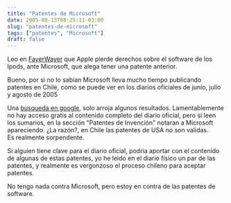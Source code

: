 ```yaml
---
title: "Patentes de Microsoft"
date: 2005-08-13T08:25:11-03:00
slug: "patentes-de-microsoft"
tags: ["patentes", "Microsoft"]
draft: false
---
```


Leo en [FayerWayer](http://replay.waybackmachine.org/20060211180549/http://www.fayerwayer.com/archivo/2005/08/microsoft_dueao.php)
que Apple pierde derechos sobre el software de los Ipods, ante
Microsoft, que alega tener una patente anterior.

Bueno, por si no lo sabian Microsoft lleva mucho tiempo publicando
patentes en Chile, como se puede ver en los diarios oficiales de junio,
julio y agosto de 2005

Una [busqueda en google](http://replay.waybackmachine.org/20060211180549/http://www.google.cl/search?hl=es&q=Microsoft++site%3Adiariodigital.cl&btnG=B%C3%BAsqueda&meta=lr%3Dlang_es),
solo arroja algunos resultados. Lamentablemente no hay acceso gratis al
contenido completo del diario oficial, pero si leen los sumarios, en la
sección "Patentes de Invención" notaran a Microsoft apareciendo. ¿La
razón?, en Chile las patentes de USA no son validas.\
Es realmente sorpendente.

Si alguien tiene clave para el diario oficial, podria aportar con el
contenido de algunas de estas patentes, yo he leido en el diario físico
un par de las patentes, y realmente es vergonzoso el proceso chileno
para aceptar patentes.

No tengo nada contra Microsoft, pero estoy en contra de las patentes de
software.
